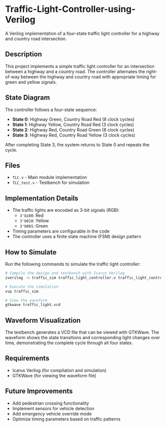 # Traffic-Light-Controller-using-Verilog

A Verilog implementation of a four-state traffic light controller for a highway and country road intersection.

## Description

This project implements a simple traffic light controller for an intersection between a highway and a country road. The controller alternates the right-of-way between the highway and country road with appropriate timing for green and yellow signals.

## State Diagram

The controller follows a four-state sequence:
- **State 0**: Highway Green, Country Road Red (8 clock cycles)
- **State 1**: Highway Yellow, Country Road Red (3 clock cycles)
- **State 2**: Highway Red, Country Road Green (8 clock cycles)
- **State 3**: Highway Red, Country Road Yellow (3 clock cycles)

After completing State 3, the system returns to State 0 and repeats the cycle.

## Files

- `TLC.v` - Main module implementation
- `TLC_test.v` - Testbench for simulation

## Implementation Details

- The traffic lights are encoded as 3-bit signals (RGB):
  - `3'b100`: Red
  - `3'b010`: Yellow
  - `3'b001`: Green
- Timing parameters are configurable in the code
- The controller uses a finite state machine (FSM) design pattern

## How to Simulate

Run the following commands to simulate the traffic light controller:

```bash
# Compile the design and testbench with Icarus Verilog
iverilog -o traffic_sim traffic_light_controller.v traffic_light_controller_tb.v

# Execute the simulation
vvp traffic_sim

# View the waveform
gtkwave traffic_light.vcd
```

## Waveform Visualization

The testbench generates a VCD file that can be viewed with GTKWave. The waveform shows the state transitions and corresponding light changes over time, demonstrating the complete cycle through all four states.

## Requirements

- Icarus Verilog (for compilation and simulation)
- GTKWave (for viewing the waveform file)

## Future Improvements

- Add pedestrian crossing functionality
- Implement sensors for vehicle detection
- Add emergency vehicle override mode
- Optimize timing parameters based on traffic patterns

